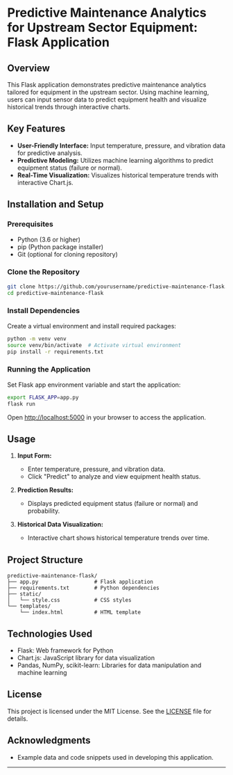 # Predictive Maintenance Analytics for Upstream Sector Equipment: Flask Application

## Overview

This Flask application demonstrates predictive maintenance analytics tailored for equipment in the upstream sector. Using machine learning, users can input sensor data to predict equipment health and visualize historical trends through interactive charts.

## Key Features

- **User-Friendly Interface:** Input temperature, pressure, and vibration data for predictive analysis.
- **Predictive Modeling:** Utilizes machine learning algorithms to predict equipment status (failure or normal).
- **Real-Time Visualization:** Visualizes historical temperature trends with interactive Chart.js.

## Installation and Setup

### Prerequisites

- Python (3.6 or higher)
- pip (Python package installer)
- Git (optional for cloning repository)

### Clone the Repository

```bash
git clone https://github.com/yourusername/predictive-maintenance-flask.git
cd predictive-maintenance-flask
```

### Install Dependencies

Create a virtual environment and install required packages:

```bash
python -m venv venv
source venv/bin/activate  # Activate virtual environment
pip install -r requirements.txt
```

### Running the Application

Set Flask app environment variable and start the application:

```bash
export FLASK_APP=app.py
flask run
```

Open [http://localhost:5000](http://localhost:5000) in your browser to access the application.

## Usage

1. **Input Form:**
   - Enter temperature, pressure, and vibration data.
   - Click "Predict" to analyze and view equipment health status.

2. **Prediction Results:**
   - Displays predicted equipment status (failure or normal) and probability.

3. **Historical Data Visualization:**
   - Interactive chart shows historical temperature trends over time.

## Project Structure

```
predictive-maintenance-flask/
├── app.py                  # Flask application
├── requirements.txt        # Python dependencies
├── static/
│   └── style.css           # CSS styles
└── templates/
    └── index.html          # HTML template
```

## Technologies Used

- Flask: Web framework for Python
- Chart.js: JavaScript library for data visualization
- Pandas, NumPy, scikit-learn: Libraries for data manipulation and machine learning

## License

This project is licensed under the MIT License. See the [LICENSE](LICENSE) file for details.

## Acknowledgments

- Example data and code snippets used in developing this application.

---

